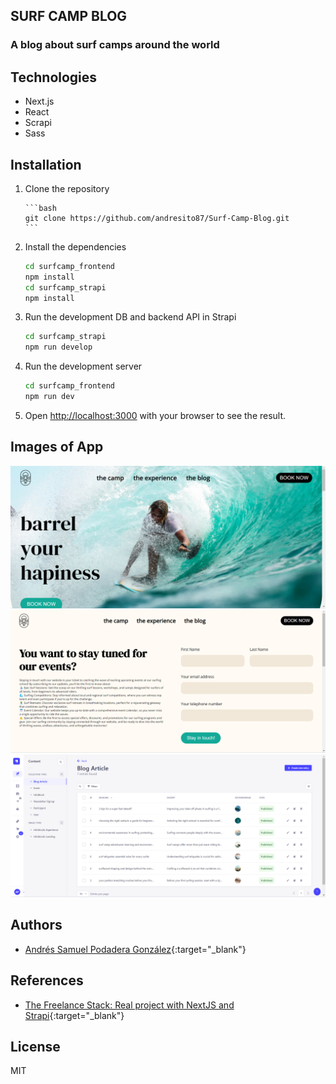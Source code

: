 ## SURF CAMP BLOG

### A blog about surf camps around the world

## Technologies

- Next.js
- React
- Scrapi
- Sass

## Installation

1.  Clone the repository

        ```bash
        git clone https://github.com/andresito87/Surf-Camp-Blog.git
        ```

2.  Install the dependencies

    ```bash
    cd surfcamp_frontend
    npm install
    cd surfcamp_strapi
    npm install
    ```

3.  Run the development DB and backend API in Strapi

    ```bash
    cd surfcamp_strapi
    npm run develop
    ```

4.  Run the development server

    ```bash
    cd surfcamp_frontend
    npm run dev
    ```

5.  Open [http://localhost:3000](http://localhost:3000) with your browser to see the result.

## Images of App

![Home](surfcamp_frontend/imagesApp/foto1.png)
![SignUp Form](surfcamp_frontend/imagesApp/foto2.png)
![DB Strapi](surfcamp_frontend/imagesApp/foto3.png)

## Authors

- [Andrés Samuel Podadera González](https://www.linkedin.com/in/andresito87/){:target="\_blank"}

## References

- [The Freelance Stack: Real project with NextJS and Strapi](https://learning.oreilly.com/course/the-freelance-stack/9781835465462/){:target="\_blank"}

## License

MIT
